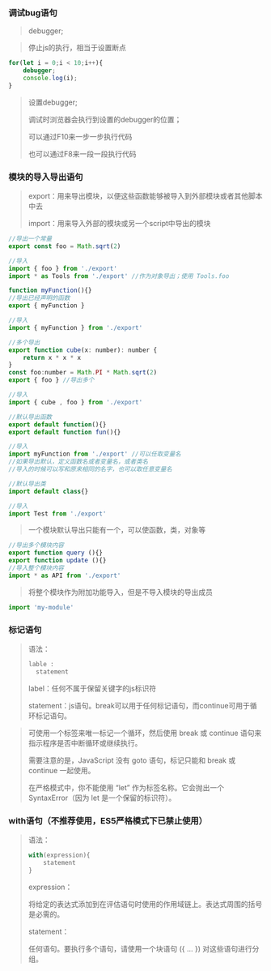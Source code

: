 ### 调试bug语句

> debugger;

> 停止js的执行，相当于设置断点

```js
for(let i = 0;i < 10;i++){
    debugger;
    console.log(i);
}
```

> 设置debugger;
>
> 调试时浏览器会执行到设置的debugger的位置；
>
> 可以通过F10来一步一步执行代码
>
> 也可以通过F8来一段一段执行代码

### 模块的导入导出语句

> export：用来导出模块，以便这些函数能够被导入到外部模块或者其他脚本中去
>
> import：用来导入外部的模块或另一个script中导出的模块

```js
//导出一个常量
export const foo = Math.sqrt(2)

//导入
import { foo } from './export'
import * as Tools from './export' //作为对象导出；使用 Tools.foo
```

```js
function myFunction(){}
//导出已经声明的函数
export { myFunction }

//导入
import { myFunction } from './export'
```

```js
//多个导出
export function cube(x: number): number {
    return x * x * x
}
const foo:number = Math.PI * Math.sqrt(2)
export { foo } //导出多个

//导入
import { cube , foo } from './export'
```

```js
//默认导出函数
export default function(){}
export default function fun(){}

//导入
import myFunction from './export' //可以任取变量名
//如果导出默认，定义函数名或者变量名，或者类名
//导入的时候可以写和原来相同的名字，也可以取任意变量名
```

```js
//默认导出类
import default class{}

//导入
import Test from './export'
```

> 一个模块默认导出只能有一个，可以使函数，类，对象等

```js
//导出多个模块内容
export function query (){}
export function update (){}
//导入整个模块内容
import * as API from './export'
```

> 将整个模块作为附加功能导入，但是不导入模块的导出成员

```js
import 'my-module'
```

### 标记语句

> 语法：
>
> ```js
> lable :
> 	statement
> ```
>
> label：任何不属于保留关键字的js标识符
>
> statement：js语句。break可以用于任何标记语句，而continue可用于循环标记语句。

> 可使用一个标签来唯一标记一个循环，然后使用 break 或 continue 语句来指示程序是否中断循环或继续执行。
>
> 需要注意的是，JavaScript 没有 goto 语句，标记只能和 break 或 continue 一起使用。
>
> 在严格模式中，你不能使用 “let” 作为标签名称。它会抛出一个 SyntaxError（因为 let 是一个保留的标识符）。

### with语句（不推荐使用，ES5严格模式下已禁止使用）

> 语法：
>
> ```js
> with(expression){
>     statement
> }
> ```
>
> expression：
>
> 将给定的表达式添加到在评估语句时使用的作用域链上。表达式周围的括号是必需的。
>
> statement：
>
> 任何语句。要执行多个语句，请使用一个块语句 ({ … }) 对这些语句进行分组。